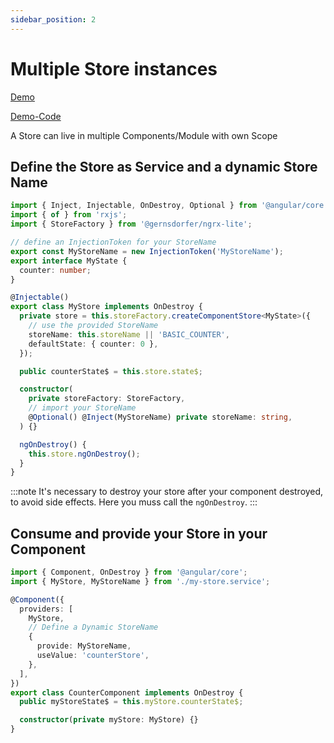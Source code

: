 ```yaml
---
sidebar_position: 2
---
```


# Multiple Store instances

[Demo](https://gernsdorfer.github.io/ngrx-lite/sample-app/#/multiple-storage-instances)

[Demo-Code](https://github.com/gernsdorfer/ngrx-lite/tree/master/apps/sample-app/src/app/component-store/muliple-instances)

A Store can live in multiple Components/Module with own Scope

## Define the Store as Service and a dynamic Store Name

```ts title="my-component-store.service.ts"
import { Inject, Injectable, OnDestroy, Optional } from '@angular/core';
import { of } from 'rxjs';
import { StoreFactory } from '@gernsdorfer/ngrx-lite';

// define an InjectionToken for your StoreName
export const MyStoreName = new InjectionToken('MyStoreName');
export interface MyState {
  counter: number;
}

@Injectable()
export class MyStore implements OnDestroy {
  private store = this.storeFactory.createComponentStore<MyState>({
    // use the provided StoreName
    storeName: this.storeName || 'BASIC_COUNTER',
    defaultState: { counter: 0 },
  });

  public counterState$ = this.store.state$;

  constructor(
    private storeFactory: StoreFactory,
    // import your StoreName
    @Optional() @Inject(MyStoreName) private storeName: string,
  ) {}

  ngOnDestroy() {
    this.store.ngOnDestroy();
  }
}
```

:::note It's necessary to destroy your store after your component destroyed, to avoid side effects. Here you muss call
the `ngOnDestroy`.
:::

## Consume and provide your Store in your Component

```ts title="my-component.component.ts"
import { Component, OnDestroy } from '@angular/core';
import { MyStore, MyStoreName } from './my-store.service';

@Component({
  providers: [
    MyStore,
    // Define a Dynamic StoreName
    {
      provide: MyStoreName,
      useValue: 'counterStore',
    },
  ],
})
export class CounterComponent implements OnDestroy {
  public myStoreState$ = this.myStore.counterState$;

  constructor(private myStore: MyStore) {}
}
```
